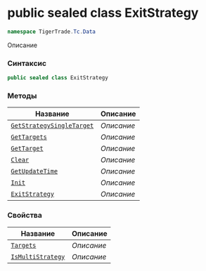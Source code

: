 
# public sealed class ExitStrategy
```csharp
namespace TigerTrade.Tc.Data
```



Описание

### Синтаксис
```csharp
public sealed class ExitStrategy
```


### Методы
| Название | Описание |
| --- | --- |
| [`GetStrategySingleTarget`](./ExitStrategy.cs/Методы/GetStrategySingleTarget.md) | *Описание* |
| [`GetTargets`](./ExitStrategy.cs/Методы/GetTargets.md) | *Описание* |
| [`GetTarget`](./ExitStrategy.cs/Методы/GetTarget.md) | *Описание* |
| [`Clear`](./ExitStrategy.cs/Методы/Clear.md) | *Описание* |
| [`GetUpdateTime`](./ExitStrategy.cs/Методы/GetUpdateTime.md) | *Описание* |
| [`Init`](./ExitStrategy.cs/Методы/Init.md) | *Описание* |
| [`ExitStrategy`](./ExitStrategy.cs/Методы/ExitStrategy.md) | *Описание* |

### Свойства
| Название | Описание |
| --- | --- |
| [`Targets`](./ExitStrategy.cs/Свойства/Targets.md) | *Описание* |
| [`IsMultiStrategy`](./ExitStrategy.cs/Свойства/IsMultiStrategy.md) | *Описание* |



